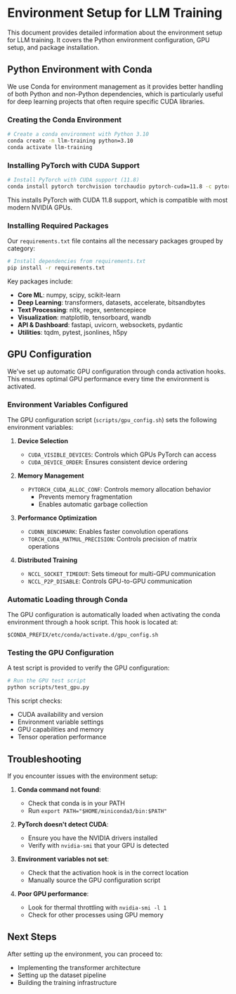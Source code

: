 # Environment Setup for LLM Training

This document provides detailed information about the environment setup for LLM training. It covers the Python environment configuration, GPU setup, and package installation.

## Python Environment with Conda

We use Conda for environment management as it provides better handling of both Python and non-Python dependencies, which is particularly useful for deep learning projects that often require specific CUDA libraries.

### Creating the Conda Environment

```bash
# Create a conda environment with Python 3.10
conda create -n llm-training python=3.10
conda activate llm-training
```

### Installing PyTorch with CUDA Support

```bash
# Install PyTorch with CUDA support (11.8)
conda install pytorch torchvision torchaudio pytorch-cuda=11.8 -c pytorch -c nvidia
```

This installs PyTorch with CUDA 11.8 support, which is compatible with most modern NVIDIA GPUs.

### Installing Required Packages

Our `requirements.txt` file contains all the necessary packages grouped by category:

```bash
# Install dependencies from requirements.txt
pip install -r requirements.txt
```

Key packages include:
- **Core ML**: numpy, scipy, scikit-learn
- **Deep Learning**: transformers, datasets, accelerate, bitsandbytes
- **Text Processing**: nltk, regex, sentencepiece
- **Visualization**: matplotlib, tensorboard, wandb
- **API & Dashboard**: fastapi, uvicorn, websockets, pydantic
- **Utilities**: tqdm, pytest, jsonlines, h5py

## GPU Configuration

We've set up automatic GPU configuration through conda activation hooks. This ensures optimal GPU performance every time the environment is activated.

### Environment Variables Configured

The GPU configuration script (`scripts/gpu_config.sh`) sets the following environment variables:

1. **Device Selection**
   - `CUDA_VISIBLE_DEVICES`: Controls which GPUs PyTorch can access
   - `CUDA_DEVICE_ORDER`: Ensures consistent device ordering

2. **Memory Management**
   - `PYTORCH_CUDA_ALLOC_CONF`: Controls memory allocation behavior
     - Prevents memory fragmentation
     - Enables automatic garbage collection

3. **Performance Optimization**
   - `CUDNN_BENCHMARK`: Enables faster convolution operations
   - `TORCH_CUDA_MATMUL_PRECISION`: Controls precision of matrix operations

4. **Distributed Training**
   - `NCCL_SOCKET_TIMEOUT`: Sets timeout for multi-GPU communication
   - `NCCL_P2P_DISABLE`: Controls GPU-to-GPU communication

### Automatic Loading through Conda

The GPU configuration is automatically loaded when activating the conda environment through a hook script. This hook is located at:
```
$CONDA_PREFIX/etc/conda/activate.d/gpu_config.sh
```

### Testing the GPU Configuration

A test script is provided to verify the GPU configuration:

```bash
# Run the GPU test script
python scripts/test_gpu.py
```

This script checks:
- CUDA availability and version
- Environment variable settings
- GPU capabilities and memory
- Tensor operation performance

## Troubleshooting

If you encounter issues with the environment setup:

1. **Conda command not found**:
   - Check that conda is in your PATH
   - Run `export PATH="$HOME/miniconda3/bin:$PATH"`

2. **PyTorch doesn't detect CUDA**:
   - Ensure you have the NVIDIA drivers installed
   - Verify with `nvidia-smi` that your GPU is detected

3. **Environment variables not set**:
   - Check that the activation hook is in the correct location
   - Manually source the GPU configuration script

4. **Poor GPU performance**:
   - Look for thermal throttling with `nvidia-smi -l 1`
   - Check for other processes using GPU memory

## Next Steps

After setting up the environment, you can proceed to:
- Implementing the transformer architecture
- Setting up the dataset pipeline
- Building the training infrastructure 
